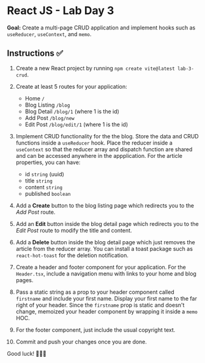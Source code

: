 # React JS - Lab Day 3

**Goal:** Create a multi-page CRUD application and implement hooks such as `useReducer`, `useContext`, and `memo`.

## Instructions ✅

1. Create a new React project by running `npm create vite@latest lab-3-crud`.
2. Create at least 5 routes for your application:

    - Home `/`
    - Blog Listing `/blog`
    - Blog Detail `/blog/1` (where 1 is the id)
    - Add Post `/blog/new`
    - Edit Post `/blog/edit/1` (where 1 is the id)

3. Implement CRUD functionality for the the blog. Store the data and CRUD functions inside a `useReducer` hook. Place the reducer inside a `useContext` so that the reducer array and dispatch function are shared and can be accessed anywhere in the appplication. For the article properties, you can have:

    - id `string` (uuid)
    - title `string`
    - content `string`
    - published `boolean`

4. Add a **Create** button to the blog listing page which redirects you to the *Add Post* route.
5. Add an **Edit** button inside the blog detail page which redirects you to the *Edit Post* route to modify the title and content.
6. Add a **Delete** button inside the blog detail page which just removes the article from the reducer array. You can install a toast package such as `react-hot-toast` for the deletion notification.
7. Create a header and footer component for your application. For the `Header.tsx`, include a navigation menu with links to your home and blog pages.
8. Pass a static string as a prop to your header component called `firstname` and include your first name. Display your first name to the far right of your header. Since the `firstname` prop is static and doesn't change, memoized your header component by wrapping it inside a `memo` HOC.
9. For the footer component, just include the usual copyright text.
10. Commit and push your changes once you are done.

Good luck! 🎉🎉🎉
